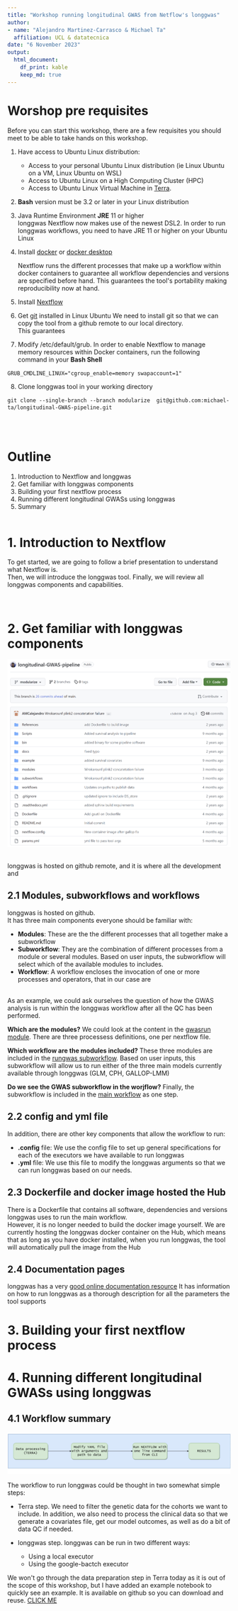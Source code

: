 ```yaml
---
title: "Workshop running longitudinal GWAS from Netflow's longgwas"
author: 
- name: "Alejandro Martinez-Carrasco & Michael Ta"
  affiliation: UCL & datatecnica
date: "6 November 2023"
output: 
  html_document:
    df_print: kable
    keep_md: true
---
```



# Worshop pre requisites
Before you can start this workshop, there are a few requisites you should meet to be able to take hands on this workshop.  

1. Have access to Ubuntu Linux distribution:
    - Access to your personal Ubuntu Linux distribution (ie Linux Ubuntu on a VM, Linux Ubuntu on WSL)
    - Access to Ubuntu Linux on a High Computing Cluster (HPC)
    - Access to Ubuntu Linux Virtual Machine in [Terra](https://amp-pd.org/).  

2. **Bash** version must be 3.2 or later in your Linux distribution

3. Java Runtime Environment **JRE** 11 or higher  
    longgwas Nextflow now makes use of the newest DSL2.
    In order to run longgwas workflows, you need to have JRE 11 or higher on your Ubuntu Linux


4. Install [docker](https://docs.docker.com/desktop/install/linux-install/) or [docker desktop](https://www.docker.com/products/docker-desktop/)  

    Nextflow runs the different processes that make up a workflow within docker containers to guarantee all workflow dependencies and versions are specified before hand. This guarantees the tool's portability making reproducibility now at hand.


5. Install [Nextflow](https://www.nextflow.io/docs/latest/getstarted.html)


6. Get [git](https://github.com/git-guides/install-git) installed in Linux Ubuntu
We need to install git so that we can copy the tool from a github remote to our local directory.  
This guarantees

7. Modify /etc/default/grub.
In order to enable Nextflow to manage memory resources within Docker containers, run the following command in your **Bash Shell**

```
GRUB_CMDLINE_LINUX="cgroup_enable=memory swapaccount=1"

```

8. Clone longgwas tool in your working directory

```
git clone --single-branch --branch modularize  git@github.com:michael-ta/longitudinal-GWAS-pipeline.git
```



<br></br>
# Outline

1. Introduction to Nextflow and longgwas
2. Get familiar with longgwas components
3. Building your first nextflow process
4. Running different longitudinal GWASs using longgwas
5. Summary
<br></br>

# 1. Introduction to Nextflow

To get started, we are going to follow a brief presentation to understand what Nextflow is.  
Then, we will introduce the longgwas tool.
Finally, we will review all longgwas components and capabilities.  
<br></br>

# 2. Get familiar with longgwas components
![](figures/longgwas_remote.png)
<br></br>

longgwas is hosted on github remote, and it is where all the development and 

## 2.1 Modules, subworkflows and workflows

longgwas is hosted on github.  
It has three main components everyone should be familiar with:
  - **Modules**: These are the the different processes that all together make a subworkflow
  - **Subworkflow**: They are the combination of different processes from a module or several modules. Based on user inputs, the subworkflow will select which of the available modules to includes.  
  - **Workflow**: A workflow encloses the invocation of one or more processes and operators, that in our case are 
<br></br>

As an example, we could ask ourselves the question of how the GWAS analysis is run within the longgwas workflow after all the QC has been performed.  

**Which are the modules?**
We could look at the content in the [gwasrun module](https://github.com/michael-ta/longitudinal-GWAS-pipeline/blob/modularize/modules/gwasrun/cph.nf). There are three processess definitions, one per nextflow file.  

**Which workflow are the modules included?**
These three modules are included in the [rungwas subworkflow](https://github.com/michael-ta/longitudinal-GWAS-pipeline/blob/modularize/subworkflows/rungwas.nf). Based on user inputs, this subworkflow will allow us to run either of the three main models currently available through longgwas (GLM, CPH, GALLOP-LMM)

**Do we see the GWAS subworkflow in the worjflow?**
Finally, the subworkflow is included in the [main workflow](https://github.com/michael-ta/longitudinal-GWAS-pipeline/blob/modularize/workflows/main.nf) as one step.  

## 2.2 config and yml file

In addition, there are other key components that allow the workflow to run:
  - **.config** file: We use the config file to set up general specifications for each of the executors we have available to run longgwas
  - **.yml** file: We use this file to modify the longgwas arguments so that we can run longgwas based on our needs.


## 2.3 Dockerfile and docker image hosted the Hub

There is a Dockerfile that contains all software, dependencies and versions longgwas uses to run the main workflow.  
However, it is no longer needed to build the docker image yourself. We are currently hosting the longgwas docker container on the Hub, which means that as long as you have docker installed, when you run longgwas, the tool will automatically pull the image from the Hub



## 2.4 Documentation pages

longgwas has a very [good online documentation resource](https://longitudinal-gwas-pipeline.readthedocs.io/en/latest/parameters.html#ancestry)
It has information on how to run longgwas as a thorough description for all the parameters the tool supports



# 3. Building your first nextflow process



# 4. Running different longitudinal GWASs using longgwas


## 4.1 Workflow summary

![](figures/workflow.png)

The workflow to run longgwas could be thought in two somewhat simple steps:
  - Terra step. We need to filter the genetic data for the cohorts we want to include. In addition, we also need to process the clinical data so that we generate a covariates file, get our model outcomes, as well as do a bit of data QC if needed.

  - longgwas step. longgwas can be run in two different ways:
    - Using a local executor 
    - Using the google-bactch executor


We won't go through the data preparation step in Terra today as it is out of the scope of this workshop, but I have added an example notebook to quickly see an example. It is available on github so you can download and reuse. [CLICK ME](https://github.com/AMCalejandro/longgwas_workshop/blob/main/materials/LONG-GWAS-PIPELINE.ipynb)

